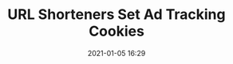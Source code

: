 ---
layout: post
title: "URL Shorteners Set Ad Tracking Cookies"
date: 2021-01-05 16:29
external-url: https://ylukem.com/blog/url-shorteners-set-ad-tracking-cookies
---